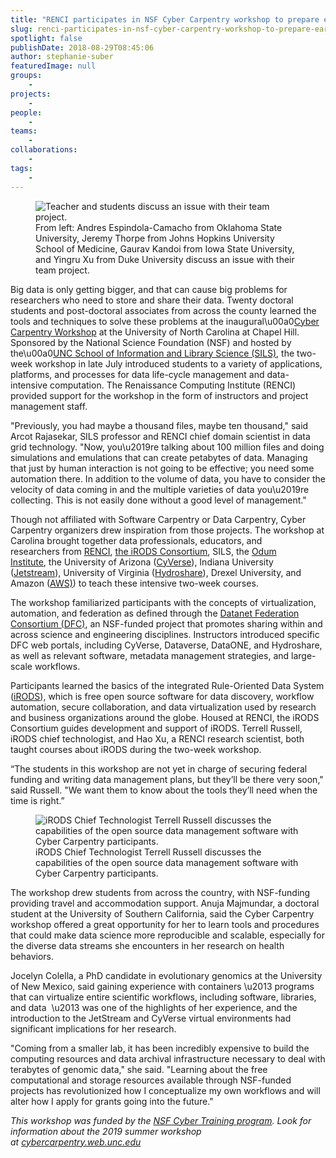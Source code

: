```yaml
---
title: "RENCI participates in NSF Cyber Carpentry workshop to prepare early-career researchers"
slug: renci-participates-in-nsf-cyber-carpentry-workshop-to-prepare-early-career-researchers
spotlight: false
publishDate: 2018-08-29T08:45:06
author: stephanie-suber
featuredImage: null
groups:
    - 
projects:
    - 
people:
    - 
teams: 
    - 
collaborations:
    - 
tags:
    - 
---
```


<figure class="wp-block-image"><img src="https://renci.org/wp-content/uploads/2018/08/cyber-carpentry-01.jpg" alt="Teacher and students discuss an issue with their team project." class="wp-image-17743" srcset="https://renci.org/wp-content/uploads/2018/08/cyber-carpentry-01.jpg 800w, https://renci.org/wp-content/uploads/2018/08/cyber-carpentry-01-300x200.jpg 300w, https://renci.org/wp-content/uploads/2018/08/cyber-carpentry-01-768x512.jpg 768w, https://renci.org/wp-content/uploads/2018/08/cyber-carpentry-01-640x426.jpg 640w" sizes="(max-width: 800px) 100vw, 800px" /><figcaption>From left: Andres Espindola-Camacho from Oklahoma State University, Jeremy Thorpe from Johns Hopkins University School of Medicine, Gaurav Kandoi from Iowa State University, and Yingru Xu from Duke University discuss an issue with their team project.</figcaption></figure>



<p>Big data is only getting bigger, and that can cause big problems for researchers who need to store and share their data. Twenty doctoral students and post-doctoral associates from across the county learned the tools and techniques to solve these problems at the inaugural\u00a0<a href="http://cybercarpentry.web.unc.edu/">Cyber Carpentry Workshop</a> at the University of North Carolina at Chapel Hill. Sponsored by the National Science Foundation (NSF) and hosted by the\u00a0<a href="https://sils.unc.edu/node/4266">UNC School of Information and Library Science (SILS)</a>, the two-week workshop in late July introduced students to a variety of applications, platforms, and processes for data life-cycle management and data-intensive computation. The Renaissance Computing Institute (RENCI) provided support for the workshop in the form of instructors and project management staff.</p>



<!--more-->



<p>"Previously, you had maybe a thousand files, maybe ten thousand," said Arcot Rajasekar, SILS professor and RENCI chief domain scientist in data grid technology. "Now, you\u2019re talking about 100 million files and doing simulations and emulations that can create petabytes of data. Managing that just by human interaction is not going to be effective; you need some automation there. In addition to the volume of data, you have to consider the velocity of data coming in and the multiple varieties of data you\u2019re collecting. This is not easily done without a good level of management."</p>



<p>Though not affiliated with Software Carpentry or Data Carpentry, Cyber Carpentry organizers drew inspiration from those projects. The workshop at Carolina brought together data professionals, educators, and researchers&nbsp;from <a href="https://renci.org/">RENCI</a>,&nbsp;<a href="https://www.irods.org/">the iRODS Consortium</a>, SILS, the&nbsp;<a href="https://odum.unc.edu/">Odum Institute</a>,&nbsp;the University of Arizona (<a href="https://www.cyverse.org/">CyVerse</a>), Indiana University (<a href="https://jetstream-cloud.org/">Jetstream</a>), University of Virginia (<a href="https://www.hydroshare.org/">Hydroshare</a>), Drexel University, and Amazon (<a href="https://aws.amazon.com/">AWS)</a>) to teach these intensive two-week courses.</p>



<p>The workshop familiarized participants with the concepts of virtualization, automation, and federation as defined through the&nbsp;<a href="http://datafed.org/">Datanet Federation Consortium (DFC)</a>, an NSF-funded project that promotes sharing within and across science and engineering disciplines. Instructors introduced specific DFC web portals, including CyVerse, Dataverse, DataONE, and Hydroshare, as well as relevant software, metadata management strategies, and large-scale workflows.&nbsp;&nbsp;</p>



<p>Participants learned the basics of the integrated Rule-Oriented Data System (<a href="https://www.irods.org/">iRODS</a>), which is free open source software for data discovery, workflow automation, secure collaboration, and data virtualization used by research and business organizations around the globe. Housed at RENCI, the iRODS Consortium guides development and support of iRODS. Terrell Russell, iRODS chief technologist, and Hao Xu, a RENCI research scientist, both taught courses about iRODS during the two-week workshop.</p>



<p>&#8220;The students in this workshop are not yet in charge of securing federal funding and writing data management plans, but they&#8217;ll be there very soon," said Russell. "We want them to know about the tools they&#8217;ll need when the time is right.&#8221;</p>



<figure class="wp-block-image"><img src="https://renci.org/wp-content/uploads/2018/08/cyber-carpentry-02.jpg" alt="iRODS Chief Technologist Terrell Russell discusses the capabilities of the open source data management software with Cyber Carpentry participants." class="wp-image-17744" srcset="https://renci.org/wp-content/uploads/2018/08/cyber-carpentry-02.jpg 800w, https://renci.org/wp-content/uploads/2018/08/cyber-carpentry-02-300x200.jpg 300w, https://renci.org/wp-content/uploads/2018/08/cyber-carpentry-02-768x512.jpg 768w, https://renci.org/wp-content/uploads/2018/08/cyber-carpentry-02-640x426.jpg 640w" sizes="(max-width: 800px) 100vw, 800px" /><figcaption>iRODS Chief Technologist Terrell Russell discusses the capabilities of the open source data management software with Cyber Carpentry participants.</figcaption></figure>



<p>The workshop drew students from across the country, with NSF-funding providing travel and accommodation support. Anuja Majmundar, a doctoral student at the University of Southern California, said the Cyber Carpentry workshop offered a great opportunity for her to learn tools and procedures that could make data science more reproducible and scalable, especially for the diverse data streams she encounters in her research on health behaviors.</p>



<p>Jocelyn Colella, a PhD candidate in evolutionary genomics at the University of New Mexico, said gaining experience with containers \u2013 programs that can virtualize entire scientific workflows, including software, libraries, and data &nbsp;\u2013 was one of the highlights of her experience, and the introduction to the JetStream and CyVerse virtual environments had significant implications for her research.</p>



<p>"Coming from a smaller lab, it has been incredibly expensive to build the computing resources and data archival infrastructure necessary to deal with terabytes of genomic data," she said. "Learning about the free computational and storage resources available through NSF-funded projects has revolutionized how I conceptualize my own workflows and will alter how I apply for grants going into the future."</p>



<p><em>This workshop was funded by the&nbsp;</em><a href="https://www.nsf.gov/funding/pgm_summ.jsp?pims_id=505342"><em>NSF Cyber Training program</em></a><em>. Look for information about the 2019 summer workshop at&nbsp;</em><a href="http://cybercarpentry.web.unc.edu/"><em>cybercarpentry.web.unc.edu</em></a></p>
<!-- AddThis Share Buttons generic via filter on the_content -->
